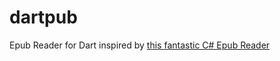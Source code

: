 # dartpub
Epub Reader for Dart inspired by [this fantastic C# Epub Reader](https://github.com/versfx/EpubReader)